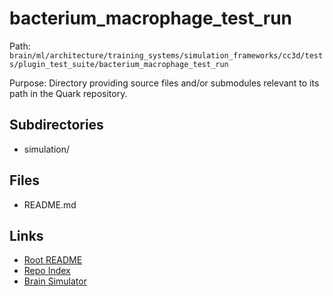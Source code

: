 # bacterium_macrophage_test_run

Path: `brain/ml/architecture/training_systems/simulation_frameworks/cc3d/tests/plugin_test_suite/bacterium_macrophage_test_run`

Purpose: Directory providing source files and/or submodules relevant to its path in the Quark repository.

## Subdirectories
- simulation/

## Files
- README.md

## Links
- [Root README](../../../../../../../../README.md)
- [Repo Index](../../../../../../../../repo_index.json)
- [Brain Simulator](../../../../../../../../brain/architecture/brain_simulator.py)
